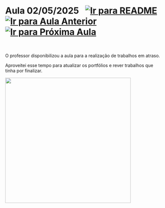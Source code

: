 # Aula 02/05/2025 &nbsp; [![Ir para README](https://img.shields.io/badge/Indice-Verde?style=for-the-badge)](../README.md#indice) &nbsp; [![Ir para Aula Anterior](https://img.shields.io/badge/Anterior-Aula%207-007ACC?style=for-the-badge)](../aulas/04-04-2025.md) [![Ir para Próxima Aula](https://img.shields.io/badge/Próxima-Aula%209-007ACC?style=for-the-badge)](../aulas/09-05-2025.md)

<br>

<p>  
O professor disponibilizou a aula para a realização de trabalhos em atraso.
</p>

<p>  
Aproveitei esse tempo para atualizar os portfólios e rever trabalhos que tinha por finalizar.
</p>



<img src="https://github.com/user-attachments/assets/25236028-69f6-4f7a-b321-264d440147c8" width="400">



